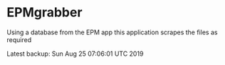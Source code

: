 # EPMgrabber
Using a database from the EPM app this application scrapes the files as required


Latest backup: Sun Aug 25 07:06:01 UTC 2019
